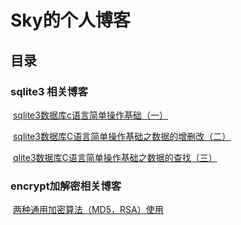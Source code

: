 # Sky的个人博客



## 目录



### sqlite3 相关博客

​	[sqlite3数据库c语言简单操作基础（一）](https://github.com/dancersky/Blog/blob/master/sqlite3/sqlite3%E6%95%B0%E6%8D%AE%E5%BA%93c%E8%AF%AD%E8%A8%80%E7%AE%80%E5%8D%95%E6%93%8D%E4%BD%9C%E5%9F%BA%E7%A1%80%EF%BC%88%E4%B8%80%EF%BC%89.md)

​	[sqlite3数据库C语言简单操作基础之数据的增删改（二）](https://github.com/dancersky/Blog/blob/master/sqlite3/sqlite3%E6%95%B0%E6%8D%AE%E5%BA%93C%E8%AF%AD%E8%A8%80%E7%AE%80%E5%8D%95%E6%93%8D%E4%BD%9C%E5%9F%BA%E7%A1%80%E4%B9%8B%E6%95%B0%E6%8D%AE%E7%9A%84%E5%A2%9E%E5%88%A0%E6%94%B9%EF%BC%88%E4%BA%8C%EF%BC%89.md)

​	[qlite3数据库C语言简单操作基础之数据的查找（三）](https://github.com/dancersky/Blog/blob/master/sqlite3/sqlite3%E6%95%B0%E6%8D%AE%E5%BA%93C%E8%AF%AD%E8%A8%80%E7%AE%80%E5%8D%95%E6%93%8D%E4%BD%9C%E5%9F%BA%E7%A1%80%E4%B9%8B%E6%95%B0%E6%8D%AE%E7%9A%84%E6%9F%A5%E6%89%BE%EF%BC%88%E4%B8%89%EF%BC%89.md)

### encrypt加解密相关博客

​	[两种通用加密算法（MD5，RSA）使用](https://github.com/dancersky/Blog/blob/master/encrypt/%E4%B8%A4%E7%A7%8D%E9%80%9A%E7%94%A8%E5%8A%A0%E5%AF%86%E7%AE%97%E6%B3%95%EF%BC%88md5%2Crsa%EF%BC%89%E4%BD%BF%E7%94%A8.md)